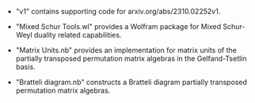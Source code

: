 * "v1" contains supporting code for arxiv.org/abs/2310.02252v1.

* "Mixed Schur Tools.wl" provides a Wolfram package for Mixed Schur-Weyl duality related capabilities.

* "Matrix Units.nb" provides an implementation for matrix units of the partially transposed permutation matrix algebras in the Gelfand-Tsetlin basis.

* "Bratteli diagram.nb" constructs a Bratteli diagram partially transposed permutation matrix algebras.
